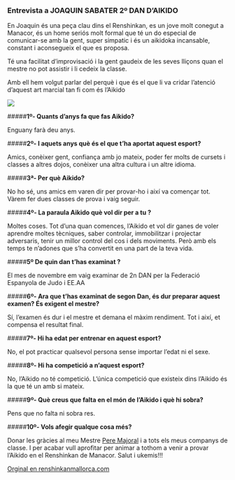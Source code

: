 <!---   
description: Entrevista a Joaquin Sabater para nuestro dojo Renshinkan de Manacor   
date: 2013-02-14       
comments: true  
layout: post  
categories:  
- aikido   
tags:  
- examen  
--->  

### Entrevista a JOAQUIN SABATER 2º DAN D’AIKIDO


En Joaquin és una peça clau dins el Renshinkan, es un jove molt conegut a Manacor, és un home seriós molt formal que té un do especial de comunicar-se amb la gent, super simpatic i és un aikidoka incansable, constant i aconsegueix el que es proposa.  

Té una facilitat d’improvisació i la gent gaudeix de les seves lliçons quan el mestre no pot assistir i li cedeix la classe.  

Amb ell hem volgut parlar del perquè i que és el que li va cridar l’atenció d’aquest art marcial tan fi com és l’Aikido

![][3]

#####**1º- Quants d’anys fa que fas Aikido?**

Enguany farà deu anys.

#####**2º- I aquets anys què és el que t’ha aportat aquest esport?**

Amics, conèixer gent, confiança amb jo mateix, poder fer molts de cursets i classes a altres dojos, conèixer una altra cultura i un altre idioma.

#####**3ª- Per què Aikido?**

No ho sé, uns amics em varen dir per provar-ho i així va començar tot. Vàrem fer dues classes de prova i vaig seguir.

#####**4º- La paraula Aikido què vol dir per a tu ?**

Moltes coses. Tot d’una quan comences, l’Aikido et vol dir ganes de voler aprendre moltes tècniques, saber controlar, immobilitzar i projectar adversaris, tenir un millor control del cos i dels moviments. Però amb els temps te n’adones que s’ha convertit en una part de la teva vida.

#####**5º De quin dan t’has examinat ?**

El mes de novembre em vaig examinar de 2n DAN per la Federació Espanyola de Judo i EE.AA

#####**6º- Ara que t’has examinat de segon Dan, és dur preparar aquest examen? És exigent el mestre?**

Sí, l’examen és dur i el mestre et demana el màxim rendiment. Tot i així, et compensa el resultat final.

#####**7º- Hi ha edat per entrenar en aquest esport?**

No, el pot practicar qualsevol persona sense importar l’edat ni el sexe.

#####**8º- Hi ha competició a n’aquest esport?**

No, l’Aikido no té competició. L’única competició que existeix dins l’Aikido és la que té un amb si mateix.

#####**9º- Què creus que falta en el món de l’Aikido i què hi sobra?**

Pens que no falta ni sobra res.

#####**10º- Vols afegir qualque cosa més?**

Donar les gràcies al meu Mestre [Pere Majoral](http://pere.majoral.es/acerca/) i a tots els meus companys de classe. I per acabar vull aprofitar per animar a tothom a venir a provar l’Aikido en el Renshinkan de Manacor. Salut i ukemis!!!


[Orginal en renshinkanmallorca.com](http://renshinkanmallorca.com/qui-es-qui-en-el-renshinkan-joaquin-sabater-romero-2o-dan-daikido/ "Permalink to QUI ÉS QUI EN EL RENSHINKAN? JOAQUIN SABATER ROMERO 2º DAN D’AIKIDO")

 [1]: http://renshinkanmallorca.com/wp-content/uploads/2013/02/joaquin-sabater1.jpg  
 [2]: http://d.pr/i/AD2v+
 [3]:http://d.pr/i/8uoS+